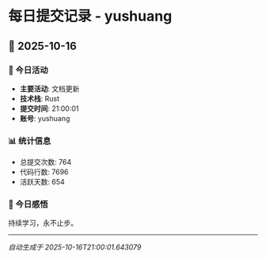 # 每日提交记录 - yushuang

## 📅 2025-10-16

### 🎯 今日活动
- **主要活动**: 文档更新
- **技术栈**: Rust
- **提交时间**: 21:00:01
- **账号**: yushuang

### 📊 统计信息
- 总提交次数: 764
- 代码行数: 7696
- 活跃天数: 654

### 💭 今日感悟
持续学习，永不止步。

---
*自动生成于 2025-10-16T21:00:01.643079*
